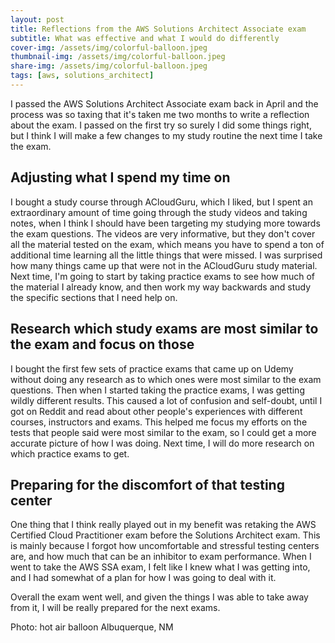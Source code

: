 ```yaml
---
layout: post
title: Reflections from the AWS Solutions Architect Associate exam 
subtitle: What was effective and what I would do differently 
cover-img: /assets/img/colorful-balloon.jpeg
thumbnail-img: /assets/img/colorful-balloon.jpeg
share-img: /assets/img/colorful-balloon.jpeg
tags: [aws, solutions_architect]
---
```


I passed the AWS Solutions Architect Associate exam back in April and the process was so taxing that it's taken me two months to write a reflection about the exam. I passed on the first try so surely I did some things right, but I think I will make a few changes to my study routine the next time I take the exam.

## Adjusting what I spend my time on
I bought a study course through ACloudGuru, which I liked, but I spent an extraordinary amount of time going through the study videos and taking notes, when I think I should have been targeting my studying more towards the exam questions. The videos are very informative, but they don't cover all the material tested on the exam, which means you have to spend a ton of additional time learning all the little things that were missed. I was surprised how many things came up that were not in the ACloudGuru study material. Next time, I'm going to start by taking practice exams to see how much of the material I already know, and then work my way backwards and study the specific sections that I need help on.

## Research which study exams are most similar to the exam and focus on those
I bought the first few sets of practice exams that came up on Udemy without doing any research as to which ones were most similar to the exam questions. Then when I started taking the practice exams, I was getting wildly different results. This caused a lot of confusion and self-doubt, until I got on Reddit and read about other people's experiences with different courses, instructors and exams. This helped me focus my efforts on the tests that people said were most similar to the exam, so I could get a more accurate picture of how I was doing. Next time, I will do more research on which practice exams to get.

## Preparing for the discomfort of that testing center
One thing that I think really played out in my benefit was retaking the AWS Certified Cloud Practitioner exam before the Solutions Architect exam. This is mainly because I forgot how uncomfortable and stressful testing centers are, and how much that can be an inhibitor to exam performance. When I went to take the AWS SSA exam, I felt like I knew what I was getting into, and I had somewhat of a plan for how I was going to deal with it.

Overall the exam went well, and given the things I was able to take away from it, I will be really prepared for the next exams.

Photo: hot air balloon Albuquerque, NM